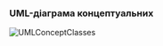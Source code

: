 ### UML-діаграма концептуальних

![UMLConceptClasses](https://github.com/oleksandrblazhko/ai-213-borovik/assets/66260361/d49d78f6-980a-4d2c-8ae3-71d901542dcd)

